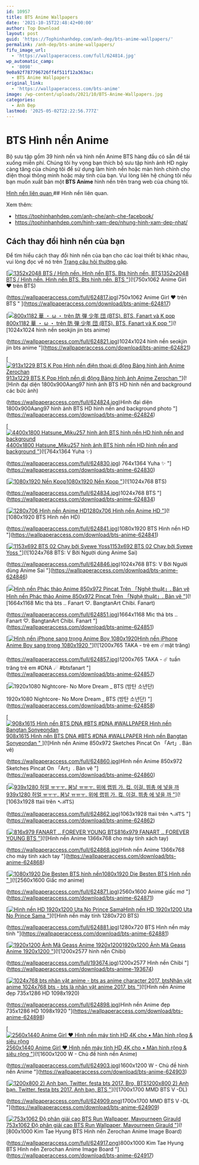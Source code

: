 ```yaml
---
id: 10957
title: BTS Anime Wallpapers
date: '2021-10-15T22:48:42+00:00'
author: Top Download
layout: post
guid: 'https://Tophinhanhdep.com/anh-dep/bts-anime-wallpapers/'
permalink: /anh-dep/bts-anime-wallpapers/
fifu_image_url:
  - 'https://wallpaperaccess.com/full/624814.jpg'
wp_automatic_camp:
  - '8098'
9e0a92f787796726ff4f511f12a363ac:
  - BTS Anime Wallpapers
original_link:
  - 'https://wallpaperaccess.com/bts-anime'
image: /wp-content/uploads/2021/10/BTS-Anime-Wallpapers.jpg
categories:
  - Ảnh Đẹp
lastmod: '2025-05-02T22:22:56.777Z'
---
```

# BTS Hình nền Anime

Bộ sưu tập gồm 39 hình nền và hình nền Anime BTS hàng đầu có sẵn để tải xuống miễn phí. Chúng tôi hy vọng bạn thích bộ sưu tập hình ảnh HD ngày càng tăng của chúng tôi để sử dụng làm hình nền hoặc màn hình chính cho điện thoại thông minh hoặc máy tính của bạn. Vui lòng liên hệ chúng tôi nếu bạn muốn xuất bản một **BTS Anime** hình nền trên trang web của chúng tôi.

[Hình nền liên quan ](#related) ## Hình nền liên quan.

   
 Xem thêm:

   
- <https://tophinhanhdep.com/anh-che/anh-che-facebook/>
- <https://tophinhanhdep.com/hinh-xam-dep/nhung-hinh-xam-dep-nhat/>

## Cách thay đổi hình nền của bạn

Để tìm hiểu cách thay đổi hình nền của bạn cho các loại thiết bị khác nhau, vui lòng đọc về nó trên [Trang câu hỏi thường gặp](https://tophinhanhdep.com/faq/).

  
[[![1352x2048 BTS / Hình nền.  Hình nền BTS.  Bts hình nền, BTS](https://wallpaperaccess.com/full/624814.jpg)1352x2048 BTS / Hình nền. Hình nền BTS. Bts hình nền, BTS "](https://wallpaperaccess.com/download/bts-anime-624814)](![750x1062 Anime Girl ❤ trên BTS)

(https://wallpaperaccess.com/full/624817.jpg)750x1062 Anime Girl ❤ trên BTS " ](https://wallpaperaccess.com/download/bts-anime-624817)

[[![800x1182 華 ・ ω ・ trên 防 弾 少年 団 (BTS).  BTS, Fanart và K pop](https://wallpaperaccess.com/full/624820.jpg)800x1182 華 ・ ω ・ trên 防 弾 少年 団 (BTS). BTS, Fanart và K pop "](https://wallpaperaccess.com/download/bts-anime-624820)](![1024x1024 hình nền seokjin jin bts anime)

(https://wallpaperaccess.com/full/624821.jpg)1024x1024 hình nền seokjin jin bts anime "](https://wallpaperaccess.com/download/bts-anime-624821)

[[![913x1229 BTS K Pop Hình nền điện thoại di động Bảng hình ảnh Anime Zerochan](https://wallpaperaccess.com/full/624823.jpg)913x1229 BTS K Pop Hình nền di động Bảng hình ảnh Anime Zerochan "](https://wallpaperaccess.com/download/bts-anime-624823)](![Hình đại diện 1800x900Aang97 hình ảnh BTS HD hình nền and background các bức ảnh)

(https://wallpaperaccess.com/full/624824.jpg)Hình đại diện 1800x900Aang97 hình ảnh BTS HD hình nền and background photo "](https://wallpaperaccess.com/download/bts-anime-624824)

[[![4400x1800 Hatsune_Miku257 hình ảnh BTS hình nền HD hình nền and background](https://wallpaperaccess.com/full/624828.jpg)4400x1800 Hatsune\_Miku257 hình ảnh BTS hình nền HD hình nền and background "](https://wallpaperaccess.com/download/bts-anime-624828)](![764x1364 Yuha ✨)

(https://wallpaperaccess.com/full/624830.jpg) 764x1364 Yuha ✨ "](https://wallpaperaccess.com/download/bts-anime-624830)

[[![1080x1920 Nền Kpop](https://wallpaperaccess.com/full/624833.jpg)1080x1920 Nền Kpop "](https://wallpaperaccess.com/download/bts-anime-624833)](![1024x768 BTS)

(https://wallpaperaccess.com/full/624834.jpg)1024x768 BTS "](https://wallpaperaccess.com/download/bts-anime-624834)

[[![1280x706 Hình nền Anime HD](https://wallpaperaccess.com/full/624837.jpg)1280x706 Hình nền Anime HD "](https://wallpaperaccess.com/download/bts-anime-624837)](![1080x1920 BTS Hình nền HD)

(https://wallpaperaccess.com/full/624841.jpg)1080x1920 BTS Hình nền HD "](https://wallpaperaccess.com/download/bts-anime-624841)

[[![1153x692 BTS 02 Chạy bởi Syewe Yoss](https://wallpaperaccess.com/full/369570.jpg)1153x692 BTS 02 Chạy bởi Syewe Yoss "](https://wallpaperaccess.com/download/bts-anime-369570)](![1024x768 BTS: V Bởi Người dùng Anime Sai)

(https://wallpaperaccess.com/full/624846.jpg)1024x768 BTS: V Bởi Người dùng Anime Sai "](https://wallpaperaccess.com/download/bts-anime-624846)

[[![Hình nền Phác thảo Anime 850x972 Pincat Trên 「Nghệ thuật」.  Bản vẽ](https://wallpaperaccess.com/full/624847.jpg)Hình nền Phác thảo Anime 850x972 Pincat Trên 「Nghệ thuật」. Bản vẽ "](https://wallpaperaccess.com/download/bts-anime-624847)](![1664x1168 Mic thả bts .. Fanart ♡.  BangtanArt Chibi.  Fanart)

(https://wallpaperaccess.com/full/624851.jpg)1664x1168 Mic thả bts .. Fanart ♡. BangtanArt Chibi. Fanart "](https://wallpaperaccess.com/download/bts-anime-624851)

[[![Hình nền iPhone sang trọng Anime Boy 1080x1920](https://wallpaperaccess.com/full/624853.jpg)Hình nền iPhone Anime Boy sang trọng 1080x1920 "](https://wallpaperaccess.com/download/bts-anime-624853)](![1200x765 TAKA - trẻ em ☄️mặt trăng)

(https://wallpaperaccess.com/full/624857.jpg)1200x765 TAKA - ☄️ tuần trăng trẻ em #DNA ☄ #btsfanart "](https://wallpaperaccess.com/download/bts-anime-624857)

[![1920x1080 Nightcore- No More Dream _ BTS (방탄 소년단)](https://wallpaperaccess.com/full/624858.jpg)

1920x1080 Nightcore- No More Dream \_ BTS (방탄 소년단) "](https://wallpaperaccess.com/download/bts-anime-624858)

[[![908x1615 Hình nền BTS DNA #BTS #DNA #WALLPAPER Hình nền Bangtan Sonyeondan](https://wallpaperaccess.com/full/403483.jpg)908x1615 Hình nền BTS DNA #BTS #DNA #WALLPAPER Hình nền Bangtan Sonyeondan " ](https://wallpaperaccess.com/download/bts-anime-403483)](![Hình nền Anime 850x972 Sketches Pincat On 「Art」.  Bản vẽ)

(https://wallpaperaccess.com/full/624860.jpg)Hình nền Anime 850x972 Sketches Pincat On 「Art」. Bản vẽ "](https://wallpaperaccess.com/download/bts-anime-624860)

[[![939x1280 허얼 ㅠㅜㅜ. 봄날 ㅠㅠㅜ.  위에 랩뷔 가. 컼.  이걸. 뷔총 에 넣을 까](https://wallpaperaccess.com/full/624861.jpg)939x1280 허얼 ㅠㅜㅜ. 봄날 ㅠㅠㅜ. 위에 랩뷔 가. 컼. 이걸. 뷔총 에 넣을 까 "](https://wallpaperaccess.com/download/bts-anime-624861)](![1063x1928 ttaii trên ➴ℬᎢᏚ)

(https://wallpaperaccess.com/full/624862.jpg)1063x1928 ttaii trên ➴ℬᎢᏚ "](https://wallpaperaccess.com/download/bts-anime-624862)

[[![816x979 FANART .. FOREVER YOUNG BTS](https://wallpaperaccess.com/full/624865.jpg)816x979 FANART .. FOREVER YOUNG BTS "](https://wallpaperaccess.com/download/bts-anime-624865)](![Hình nền Anime 1366x768 cho máy tính xách tay)

(https://wallpaperaccess.com/full/624868.jpg)Hình nền Anime 1366x768 cho máy tính xách tay "](https://wallpaperaccess.com/download/bts-anime-624868)

[[![1080x1920 Die Besten BTS hình nền](https://wallpaperaccess.com/full/624870.jpg)1080x1920 Die Besten BTS Hình nền " ](https://wallpaperaccess.com/download/bts-anime-624870)](![2560x1600 Giấc mơ anime)

(https://wallpaperaccess.com/full/624871.jpg)2560x1600 Anime giấc mơ "](https://wallpaperaccess.com/download/bts-anime-624871)

[[![Hình nền HD 1920x1200 Uta No Prince Sama](https://wallpaperaccess.com/full/293414.jpg)Hình nền HD 1920x1200 Uta No Prince Sama "](https://wallpaperaccess.com/download/bts-anime-293414)](![Hình nền máy tính 1280x720 BTS)

(https://wallpaperaccess.com/full/624881.jpg)1280x720 BTS Hình nền máy tính "](https://wallpaperaccess.com/download/bts-anime-624881)

[[![1920x1200 Ảnh Mã Geass Anime 1920x1200](https://wallpaperaccess.com/full/624883.jpg)1920x1200 Ảnh Mã Geass Anime 1920x1200 "](https://wallpaperaccess.com/download/bts-anime-624883)](![1200x2577 hình nền Chibi)

(https://wallpaperaccess.com/full/193674.jpg)1200x2577 Hình nền Chibi "](https://wallpaperaccess.com/download/bts-anime-193674)

[[![1024x768 bts nhân vật anime - bts as anime character 2017, bts](https://wallpaperaccess.com/full/624896.jpg)Nhân vật anime 1024x768 bts - bts là nhân vật anime 2017, bts "](https://wallpaperaccess.com/download/bts-anime-624896)](![Hình nền Anime đẹp 735x1286 HD 1098x1920)

(https://wallpaperaccess.com/full/624898.jpg)Hình nền Anime đẹp 735x1286 HD 1098x1920 "](https://wallpaperaccess.com/download/bts-anime-624898)

[[![2560x1440 Anime Girl ❤ Hình nền máy tính HD 4K cho • Màn hình rộng & siêu rộng](https://wallpaperaccess.com/full/624899.jpg)2560x1440 Anime Girl ❤ Hình nền máy tính HD 4K cho • Màn hình rộng &amp; siêu rộng "](https://wallpaperaccess.com/download/bts-anime-624899)](![1600x1200 W - Chủ đề hình nền Anime)

(https://wallpaperaccess.com/full/624903.jpg)1600x1200 W - Chủ đề hình nền Anime "](https://wallpaperaccess.com/download/bts-anime-624903)

[[![1200x800 2) Anh bạn.  Twitter.  festa bts 2017. Bro, BTS](https://wallpaperaccess.com/full/624908.jpg)1200x800 2) Anh bạn. Twitter. festa bts 2017. Anh bạn, BTS "](https://wallpaperaccess.com/download/bts-anime-624908)](![1700x1700 MMD BTS V -DL)

(https://wallpaperaccess.com/full/624909.png)1700x1700 MMD BTS V -DL "](https://wallpaperaccess.com/download/bts-anime-624909)

[[![753x1062 Độ phân giải cao BTS Run Wallpaper, Mavourneen Girauld](https://wallpaperaccess.com/full/624912.jpg)753x1062 Độ phân giải cao BTS Run Wallpaper, Mavourneen Girauld "](https://wallpaperaccess.com/download/bts-anime-624912)](![800x1000 Kim Tae Hyung BTS Hình nền Zerochan Anime Image Board)

(https://wallpaperaccess.com/full/624917.png)800x1000 Kim Tae Hyung BTS Hình nền Zerochan Anime Image Board "](https://wallpaperaccess.com/download/bts-anime-624917)
